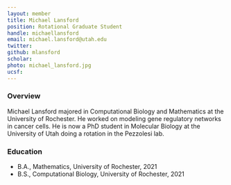 ```yaml
---
layout: member
title: Michael Lansford
position: Rotational Graduate Student
handle: michaellansford
email: michael.lansford@utah.edu
twitter: 
github: mlansford
scholar: 
photo: michael_lansford.jpg
ucsf: 
---
```


### Overview

Michael Lansford majored in Computational Biology and Mathematics at the University of Rochester. He worked on modeling gene regulatory networks in cancer cells. He is now a PhD student in Molecular Biology at the University of Utah doing a rotation in the Pezzolesi lab.

### Education
- B.A., Mathematics, University of Rochester, 2021
- B.S., Computational Biology, University of Rochester, 2021
